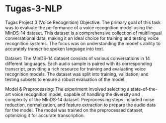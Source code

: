 # Tugas-3-NLP
Tugas Project 3 (Voice Recognition)
Objective:
The primary goal of this task was to evaluate the performance of a voice recognition model using the MInDS-14 dataset. This dataset is a comprehensive collection of multilingual conversational data, making it an ideal choice for training and testing voice recognition systems. The focus was on understanding the model's ability to accurately transcribe spoken language into text.

Dataset:
The MInDS-14 dataset consists of various conversations in 14 different languages. Each audio sample is paired with its corresponding transcript, providing a rich resource for training and evaluating voice recognition models. The dataset was split into training, validation, and testing subsets to ensure a robust evaluation of the model.

Model & Preprocessing:
The experiment involved selecting a state-of-the-art voice recognition model, capable of handling the diversity and complexity of the MInDS-14 dataset. Preprocessing steps included noise reduction, normalization, and feature extraction to prepare the audio data for the model. The model was trained on the preprocessed dataset, optimizing it for accurate transcription.
